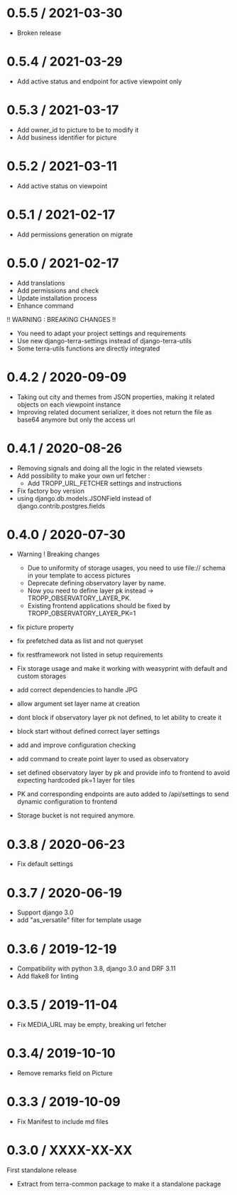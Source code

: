 
0.5.5 / 2021-03-30
==================

  * Broken release


0.5.4 / 2021-03-29
==================

  * Add active status and endpoint for active viewpoint only

0.5.3 / 2021-03-17
==================

  * Add owner_id to picture to be to modify it
  * Add business identifier for picture

0.5.2 / 2021-03-11
==================

  * Add active status on viewpoint

0.5.1 / 2021-02-17
==================

  * Add permissions generation on migrate

0.5.0 / 2021-02-17
==================
  * Add translations
  * Add permissions and check
  * Update installation process
  * Enhance command

  !! WARNING : BREAKING CHANGES !!
  * You need to adapt your project settings and requirements
  * Use new django-terra-settings instead of django-terra-utils
  * Some terra-utils functions are directly integrated


0.4.2 / 2020-09-09
==================

  * Taking out city and themes from JSON properties, making it related objects on each viewpoint instance
  * Improving related document serializer, it does not return the file as base64 anymore but only the access url


0.4.1 / 2020-08-26
==================

  * Removing signals and doing all the logic in the related viewsets
  * Add possibility to make your own url fetcher :
    * Add TROPP_URL_FETCHER settings and instructions
  * Fix factory boy version
  * using django.db.models.JSONField instead of django.contrib.postgres.fields


0.4.0 / 2020-07-30
==================

  * Warning ! Breaking changes
    * Due to uniformity of storage usages, you need to use file:// schema in your template to access pictures
    * Deprecate defining observatory layer by name.
    * Now you need to define layer pk instead -> TROPP_OBSERVATORY_LAYER_PK.
    * Existing frontend applications should be fixed by TROPP_OBSERVATORY_LAYER_PK=1

  * fix picture property
  * fix prefetched data as list and not queryset
  * fix restframework not listed in setup requirements
  * Fix storage usage and make it working with weasyprint with default and custom storages
  * add correct dependencies to handle JPG
  * allow argument set layer name at creation
  * dont block if observatory layer pk not defined, to let ability to create it
  * block start without defined correct layer settings
  * add and improve configuration checking
  * add command to create point layer to used as observatory
  * set defined observatory layer by pk and provide info to frontend to avoid expecting hardcoded pk=1 layer for tiles
  * PK and corresponding endpoints are auto added to /api/settings to send dynamic configuration to frontend
  * Storage bucket is not required anymore.


0.3.8 / 2020-06-23
==================

* Fix default settings


0.3.7 / 2020-06-19
==================

* Support django 3.0
* add "as_versatile" filter for template usage


0.3.6 / 2019-12-19
==================

* Compatibility with python 3.8, django 3.0 and DRF 3.11
* Add flake8 for linting


0.3.5 / 2019-11-04
==================

* Fix MEDIA_URL may be empty, breaking url fetcher


0.3.4/ 2019-10-10
==================

* Remove remarks field on Picture


0.3.3 / 2019-10-09
==================

* Fix Manifest to include md files


0.3.0 / XXXX-XX-XX
==================

First standalone release

* Extract from terra-common package to make it a standalone package
